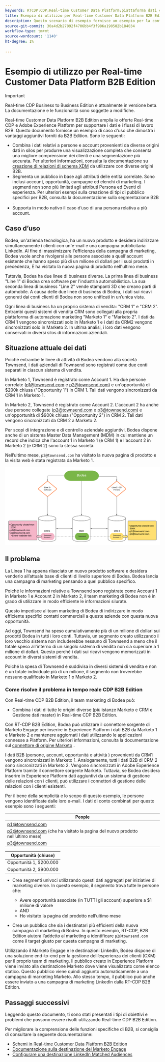 ```yaml
---
keywords: RTCDP;CDP;Real-time Customer Data Platform;piattaforma dati cliente in tempo reale;cdp in tempo reale;cdp;rtcdp
title: Esempio di utilizzo per Real-time Customer Data Platform B2B Edition
description: Questo scenario di esempio fornisce un esempio per la configurazione dell’implementazione di Real-time Customer Data Platform B2B Edition.
source-git-commit: 30a4d2b27092f4706bb4f3f986a190502b184034
workflow-type: tm+mt
source-wordcount: '1140'
ht-degree: 1%

---
```


# Esempio di utilizzo per Real-time Customer Data Platform B2B Edition

>[!IMPORTANT]
>
>Real-time CDP Business to Business Edition è attualmente in versione beta. La documentazione e le funzionalità sono soggette a modifiche.

Real-time Customer Data Platform B2B Edition amplia le offerte Real-time CDP e Adobe Experience Platform per supportare i dati e i flussi di lavoro B2B. Questo documento fornisce un esempio di caso d&#39;uso che dimostra i vantaggi aggiuntivi forniti da B2B Edition. Sono le seguenti:

- Combina i dati relativi a persone e account provenienti da diverse origini dati in silos per produrre una visualizzazione completa che consenta una migliore comprensione dei clienti e una segmentazione più accurata. Per ulteriori informazioni, consulta la documentazione su [creazione di relazioni di schema XDM](./schemas/b2b.md) da utilizzare con diverse origini B2B.
- Segmenta un pubblico in base agli attributi delle entità correlate. Sono inclusi account, opportunità, campagne ed elenchi di marketing. I segmenti non sono più limitati agli attributi Persona ed Eventi di esperienza. Per ulteriori esempi sulla creazione di tipi di pubblico specifici per B2B, consulta la documentazione sulla segmentazione B2B .
   <!-- PLACEHOLDER [B2B segmentation documentation]()  -->
- Supporta in modo nativo il caso d’uso di una persona relativa a più account.

## Caso d’uso

Bodea, un&#39;azienda tecnologica, ha un nuovo prodotto e desidera indirizzare simultaneamente i clienti con un&#39;e-mail e una campagna pubblicitaria LinkedIn. Al fine di massimizzare l&#39;efficienza della campagna di marketing, Bodea vuole anche rivolgersi alle persone associate a quell&#39;account esistente che hanno speso più di un milione di dollari per i suoi prodotti in precedenza, E ha visitato la nuova pagina di prodotto nell&#39;ultimo mese.

Tuttavia, Bodea ha due linee di business diverse. La prima linea di business &quot;Line 1&quot; di Bodea crea software per l&#39;industria automobilistica. La sua seconda linea di business &quot;Line 2&quot; vende stampanti 3D che creano parti di automobile. A causa delle due linee di business di Bodea, i dati sui ricavi generati dai conti clienti di Bodea non sono unificati in un’unica vista.

Ogni linea di business ha un proprio sistema di vendita: &quot;CRM 1&quot; e &quot;CRM 2&quot;. Entrambi questi sistemi di vendita CRM sono collegati alla propria piattaforma di automazione marketing &quot;Marketo 1&quot; e &quot;Marketo 2&quot;. I dati da CRM 1 vengono sincronizzati solo in Marketo 1 e i dati da CRM2 vengono sincronizzati solo in Marketo 2. In ultima analisi, i loro dati vengono conservati in diversi silos di informazioni aziendali.

<!-- ![lines of business diagram](./assets/lines-of-business.png) -->

## Situazione attuale dei dati

Poiché entrambe le linee di attività di Bodea vendono alla società Townsend, i dati aziendali di Townsend sono registrati come due conti separati in ciascun sistema di vendita.

In Marketo 1, Townsend è registrato come Account 1. Ha due persone correlate (p1@townsend.com e p2@townsend.com) e un&#39;opportunità di $200k chiusa (&quot;Opportunity 1&quot;) in CRM 1. Tali dati vengono sincronizzati da CRM 1 in Marketo 1.

In Marketo 2, Townsend è registrato come Account 2. L&#39;account 2 ha anche due persone collegate (p2@townsend.com e p3@townsend.com) e un&#39;opportunità di $900k chiusa (&quot;Opportunity 2&quot;) in CRM 2. Tali dati vengono sincronizzati da CRM 2 a Marketo 2.

Per scopi di integrazione e di controllo aziendale aggiuntivi, Bodea dispone anche di un sistema Master Data Management (MDM) in cui mantiene un record che indica che l&#39;account 1 in Marketo 1 (e CRM 1) e l&#39;account 2 in Marketo 2 (e CRM 2) sono la stessa società.

Nell’ultimo mese, `p2@townsend.com` ha visitato la nuova pagina di prodotto e la visita web è stata registrata da Marketo 1.

![diagramma informazioni account](./assets/account-info.png)

## Il problema

La Linea 1 ha appena rilasciato un nuovo prodotto software e desidera venderlo all’attuale base di clienti di livello superiore di Bodea. Bodea lancia una campagna di marketing pensando a quel pubblico specifico.

Poiché le informazioni relative a Townsend sono registrate come Account 1 in Marketo 1 e Account 2 in Marketo 2, il team marketing di Bodea non è in grado di utilizzare in modo efficiente le informazioni silurate.

Questo impedisce al team marketing di Bodea di indirizzare in modo efficiente specifici contatti commerciali a queste aziende con questa nuova opportunità.

Ad oggi, Townsend ha speso cumulativamente più di un milione di dollari sui prodotti Bodea in tutti i loro conti. Tuttavia, un segmento creato utilizzando il loro vecchio sistema non includerebbe nessuno di Townsend a meno che il totale speso all&#39;interno di un singolo sistema di vendita non sia superiore a 1 milione di dollari. Questo perché i dati sui ricavi vengono memorizzati in account in diversi sistemi di vendita.

Poiché la spesa di Townsend è suddivisa in diversi sistemi di vendita e non è un totale individuale più di un milione, il segmento non troverebbe nessuno qualificato in Marketo 1 o Marketo 2.

### Come risolve il problema in tempo reale CDP B2B Edition

Con Real-time CDP B2B Edition, il team marketing di Bodea può:

- Combina i dati di tutte le origini diverse (più istanze Marketo e CRM e Gestione dati master) in Real-time CDP B2B Edition.

Con RT-CDP B2B Edition, Bodea può utilizzare il connettore sorgente di Marketo Engage per inserire in Experience Platform i dati B2B da Marketo 1 e Marketo 2 e mantenere aggiornati i dati utilizzando le applicazioni connesse a Platform. Per ulteriori informazioni, consulta la documentazione sul [connettore di origine Marketo](../sources/connectors/adobe-applications/marketo/marketo.md) .

I dati B2B (persone, account, opportunità e attività ) provenienti da CRM1 vengono sincronizzati in Marketo 1. Analogamente, tutti i dati B2B di CRM 2 sono sincronizzati in Marketo 2. Vengono sincronizzati in Adobe Experience Platform tramite il connettore sorgente Marketo. Tuttavia, se Bodea desidera inserire in Experience Platform dati aggiuntivi da un sistema di gestione delle relazioni con i clienti, può utilizzare i connettori di gestione delle relazioni con i clienti esistenti.

Per il bene della semplicità e lo scopo di questo esempio, le persone vengono identificate dalle loro e-mail. I dati di conto combinati per questo esempio sono i seguenti:

| People |
|---|
| p1@townsend.com |
| p2@townsend.com (che ha visitato la pagina del nuovo prodotto nell’ultimo mese) |
| p3@townsend.com |

| Opportunità (chiuse) |
|---|
| Opportunità 1, $200.000 |
| Opportunità 2, $900.000 |

- Crea segmenti univoci utilizzando questi dati aggregati per iniziative di marketing diverse. In questo esempio, il segmento trova tutte le persone che:

   - Avere opportunità associate (in TUTTI gli account) superiore a $1 milione di valore
   - AND
   - Ho visitato la pagina del prodotto nell’ultimo mese

- Crea un pubblico che sia i destinatari più efficienti della nuova campagna di marketing di Bodea. In questo esempio, RT-CDP, B2B Edition aiuterà l’addetto al marketing a identificare `p2@townsend.com` come il target giusto per questa campagna di marketing.

Utilizzando il Marketo Engage e le destinazioni LinkedIn, Bodea dispone di una soluzione end-to-end per la gestione dell’esperienza dei clienti (CXM) per il proprio team di marketing. Il pubblico creato in Experience Platform viene inviato alla destinazione Marketo dove viene visualizzato come elenco statico. Questo pubblico viene quindi aggiunto automaticamente a una campagna di marketing Marketo. Allo stesso tempo, il pubblico può anche essere inviato a una campagna di marketing LinkedIn dalla RT-CDP B2B Edition.

## Passaggi successivi

Leggendo questo documento, ti sono stati presentati i tipi di obiettivi e problemi che possono essere risolti utilizzando Real-time CDP B2B Edition.

Per migliorare la comprensione delle funzioni specifiche di B2B, si consiglia di consultare la seguente documentazione:

<!-- - [Marketo connector]() -->
- [Schemi in Real-time Customer Data Platform B2B Edition](./schemas/b2b.md)
- [Documentazione sulla destinazione del Marketo Engage](https://experienceleague.adobe.com/docs/experience-platform/destinations/catalog/adobe/marketo-engage.html)
- [Configurare una destinazione LinkedIn Matched Audiences](https://experienceleague.adobe.com/docs/experience-platform/destinations/catalog/social/linkedin.html#connect)

<!-- PLACEHOLDER -->
<!-- - [Account Profiles]() -->
<!-- - [B2B Segmentation examples]() -->
<!-- PLACEHOLDERS to tutorial / account profiles / B2B connectors / segmentation examples -->

